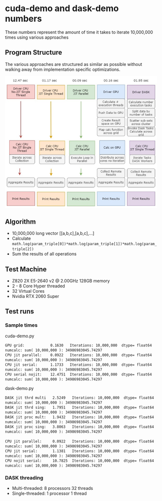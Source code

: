 



# cuda-demo and dask-demo numbers
These numbers represent the amount of time it takes to iterate 10,000,000 times using various approaches

## Program Structure
The various approaches are structured as similar as possible without walking away from implementation specific optimizations.

![Program Flow](./images_folder/cuda-dask-demo.jpg)
## Algorithm
* 10,000,000 long vector [[a,b,c],[a,b,c],...]
* Calculate `math.log(param_triple[0])*math.log(param_triple[1])*math.log(param_triple[2])`
* Sum the results of all operations

## Test Machine
* Z820 2X E5-2640 v2 @ 2.00GHz 128GB memory
* 2 - 8 Core Hyper threaded
* 32 Virtual Cores
* Nvidia RTX 2060 Super

## Test runs
### Sample times
cuda-demo.py
```
GPU grid:            0.1630   Iterations: 10,000,000  dtype= float64 numcalc: sum( 10,000,000 ): 34986983045.74297
CPU jit parallel:    0.0922   Iterations: 10,000,000  dtype= float64 numcalc: sum( 10,000,000 ): 34986983045.74297
CPU jit serial:      1.1733   Iterations: 10,000,000  dtype= float64 numcalc: sum( 10,000,000 ): 34986983045.74297
CPU serial nojit:    12.4751  Iterations: 10,000,000  dtype= float64 numcalc: sum( 10,000,000 ): 34986983045.74297
```
dask-demo.py
```
DASK jit thrd multi   2.5249   Iterations: 10,000,000  dtype= float64 numcalc: sum( 10,000,000 ): 34986983045.74297
DASK jit thrd sing:   1.7951   Iterations: 10,000,000  dtype= float64 numcalc: sum( 10,000,000 ): 34986983045.74297
DASK jit proc mult:   1.9432   Iterations: 10,000,000  dtype= float64 numcalc: sum( 10,000,000 ): 34986983045.74297
DASK jit proc sing:   3.8063   Iterations: 10,000,000  dtype= float64 numcalc: sum( 10,000,000 ): 34986983045.74297

CPU jit parallel:     0.0922   Iterations: 10,000,000  dtype= float64 numcalc: sum( 10,000,000 ): 34986983045.74297
CPU jit serial:       1.1381   Iterations: 10,000,000  dtype= float64 numcalc: sum( 10,000,000 ): 34986983045.74297
CPU nojit serial:     10.7825  Iterations: 10,000,000  dtype= float64 numcalc: sum( 10,000,000 ): 34986983045.74297
```
### DASK threading
* Multi-threaded: 8 processors 32 threads
* Single-threaded: 1 processor 1 thread
